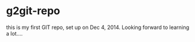 g2git-repo
==========
this is my first GIT repo, set up on Dec 4, 2014. Looking forward to learning a lot....
